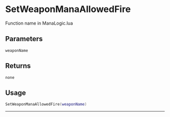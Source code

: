 # SetWeaponManaAllowedFire
Function name in ManaLogic.lua
## Parameters
`weaponName`
## Returns
`none`
## Usage
```lua
SetWeaponManaAllowedFire(weaponName)
```
---
